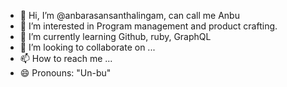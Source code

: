 - 👋 Hi, I’m @anbarasansanthalingam, can call me Anbu
- 👀 I’m interested in Program management and product crafting.
- 🌱 I’m currently learning Github, ruby, GraphQL
- 💞️ I’m looking to collaborate on ...
- 📫 How to reach me ...
- 😄 Pronouns: "Un-bu"

<!---
anbarasansanthalingam/anbarasansanthalingam is a ✨ special ✨ repository because its `README.md` (this file) appears on your GitHub profile.
You can click the Preview link to take a look at your changes.
--->
